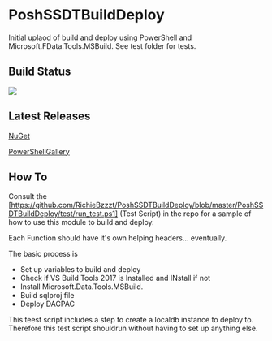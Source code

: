 # PoshSSDTBuildDeploy

Initial uplaod of build and deploy using PowerShell and Microsoft.FData.Tools.MSBuild. See test folder for tests.

## Build Status
[<img src="https://bzzztio.visualstudio.com/_apis/public/build/definitions/e986a19c-74f7-4d1f-8316-7f478f3d6646/5/badge"/>](https://bzzztio.visualstudio.com/PoshSSDTBuildDeploy/_apps/hub/ms.vss-ciworkflow.build-ci-hub?_a=edit-build-definition&id=5)

## Latest Releases
[NuGet](https://www.nuget.org/packages/PoshSSDTBuildDeploy/)

[PowerShellGallery](https://www.powershellgallery.com/packages/PoshSSDTBuildDeploy)


## How To 
Consult the [https://github.com/RichieBzzzt/PoshSSDTBuildDeploy/blob/master/PoshSSDTBuildDeploy/test/run_test.ps1] (Test Script) in the repo for a sample of how to use this module to build and deploy.

Each Function should have it's own helping headers... eventually.

The basic process is 

* Set up variables to build and deploy
* Check if VS Build Tools 2017 is Installed and INstall if not
* Install Microsoft.Data.Tools.MSBuild. 
* Build sqlproj file
* Deploy DACPAC

This teest script includes a step to create a localdb instance to deploy to. Therefore this test script shouldrun without having to set up anything else.

